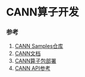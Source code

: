# CANN算子开发





### 参考

1. [CANN Samples仓库](https://gitee.com/ascend/samples)
2. [CANN文档](https://www.hiascend.com/document/detail/zh/CANNCommunityEdition/800alpha002/devguide/opdevg/ascendcopdevg/atlas_ascendc_10_0064.html)
3. [CANN算子包部署](https://www.hiascend.com/document/detail/zh/CANNCommunityEdition/800alpha002/devguide/opdevg/ascendcopdevg/atlas_ascendc_10_0069.html)
4. [CANN API参考](https://www.hiascend.com/document/detail/zh/CANNCommunityEdition/800alpha002/apiref/ascendcopapi/atlasascendc_api_07_0037.html)